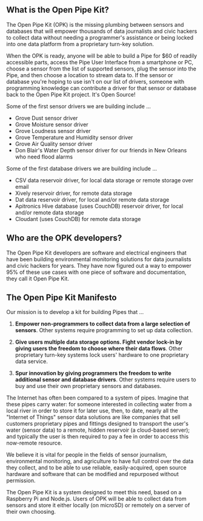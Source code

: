 ## What is the Open Pipe Kit?
The Open Pipe Kit (OPK) is the missing plumbing between sensors and databases that will empower thousands of data journalists and civic hackers to collect data without needing a programmer's assistance or being locked into one data platform from a proprietary turn-key solution. 

When the OPK is ready, anyone will be able to build a Pipe for $60 of readily accessible parts, access the Pipe User Interface from a smartphone or PC, choose a sensor from the list of supported sensors, plug the sensor into the Pipe, and then choose a location to stream data to. If the sensor or database you're hoping to use isn't on our list of drivers, someone with programming knowledge can contribute a driver for that sensor or database back to the Open Pipe Kit project. It's Open Source!

Some of the first sensor drivers we are building include ...

- Grove Dust sensor driver
- Grove Moisture sensor driver
- Grove Loudness sensor driver
- Grove Temperature and Humidity sensor driver
- Grove Air Quality sensor driver
- Don Blair's Water Depth sensor driver for our friends in New Orleans who need flood alarms

Some of the first database drivers we are building include ...

- CSV data reservoir driver, for local data storage or remote storage over email
- Xively reservoir driver, for remote data storage
- Dat data reservoir driver, for local and/or remote data storage
- Apitronics Hive database (uses CouchDB) reservoir driver, for local and/or remote data storage 
- Cloudant (uses CouchDB) for remote data storage


## Who are the OPK developers?
The Open Pipe Kit developers are software and electrical engineers that have been building environmental monitoring solutions for data journalists and civic hackers for years. They have now figured out a way to empower 95% of these use cases with one piece of software and documentation, they call it Open Pipe Kit. 


## The Open Pipe Kit Manifesto
Our mission is to develop a kit for building Pipes that ...

1. __Empower non-programmers to collect data from a large selection of sensors__.  Other systems require programming to set up data collection.

2. __Give users multiple data storage options. Fight vendor lock-in by giving users the freedom to choose where their data flows__.  Other proprietary turn-key systems lock users' hardware to one proprietary data service.

3. __Spur innovation by giving programmers the freedom to write additional sensor and database drivers__.  Other systems require users to buy and use their own proprietary sensors and databases.

The Internet has often been compared to a system of pipes.  Imagine that these pipes carry water: for someone interested in collecting water from a local river in order to store it for later use, then, to date, nearly all the "Internet of Things" sensor data solutions are like companies that sell customers proprietary pipes and fittings designed to transport the user's water (sensor data) to a remote, hidden reservoir (a cloud-based server); and typically the user is then required to pay a fee in order to access this now-remote resource. 
 
We believe it is vital for people in the fields of sensor journalism, environmental monitoring, and agriculture to have full control over the data they collect, and to be able to use reliable, easily-acquired, open source hardware and software that can be modified and repurposed without permission.

The Open Pipe Kit is a system designed to meet this need, based on a Raspberry Pi and Node.js.  Users of OPK will be able to collect data from sensors and store it either locally (on microSD) or remotely on a server of their own choosing. 

